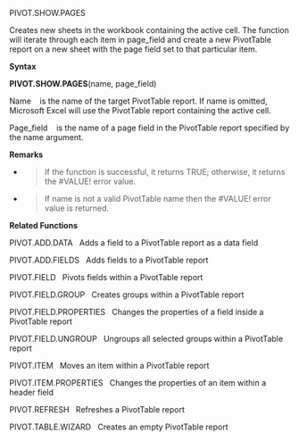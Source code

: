 PIVOT.SHOW.PAGES

Creates new sheets in the workbook containing the active cell. The
function will iterate through each item in page\_field and create a new
PivotTable report on a new sheet with the page field set to that
particular item.

**Syntax**

**PIVOT.SHOW.PAGES**(name, page\_field)

Name    is the name of the target PivotTable report. If name is omitted,
Microsoft Excel will use the PivotTable report containing the active
cell.

Page\_field    is the name of a page field in the PivotTable report
specified by the name argument.

**Remarks**

  - > If the function is successful, it returns TRUE; otherwise, it
    > returns the \#VALUE\! error value.

  - > If name is not a valid PivotTable name then the \#VALUE\! error
    > value is returned.

**Related Functions**

PIVOT.ADD.DATA   Adds a field to a PivotTable report as a data field

PIVOT.ADD.FIELDS   Adds fields to a PivotTable report

PIVOT.FIELD   Pivots fields within a PivotTable report

PIVOT.FIELD.GROUP   Creates groups within a PivotTable report

PIVOT.FIELD.PROPERTIES   Changes the properties of a field inside a
PivotTable report

PIVOT.FIELD.UNGROUP   Ungroups all selected groups within a PivotTable
report

PIVOT.ITEM   Moves an item within a PivotTable report

PIVOT.ITEM.PROPERTIES   Changes the properties of an item within a
header field

PIVOT.REFRESH   Refreshes a PivotTable report

PIVOT.TABLE.WIZARD   Creates an empty PivotTable report


